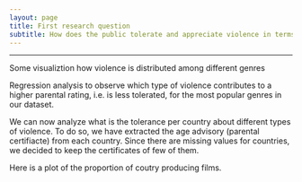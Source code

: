```yaml
---
layout: page
title: First research question
subtitle: How does the public tolerate and appreciate violence in terms of tone and targets ?
---
```

* * *

Some visualiztion how violence is distributed among different genres 

<div class="flourish-embed flourish-chart" data-src="visualisation/12248536"><script src="https://public.flourish.studio/resources/embed.js"></script></div>

Regression analysis to observe which type of violence contributes to a higher parental rating, i.e. is less tolerated, for the most popular genres in our dataset. 

<div class="flourish-embed flourish-chart" data-src="visualisation/12239226"><script src="https://public.flourish.studio/resources/embed.js"></script></div>

We can now analyze what is the tolerance per country about different types of violence. To do so, we have extracted the age advisory (parental certifiacte) from each country. Since there are missing values for countries, we decided to keep the certificates of few of them. 



Here is a plot of the proportion of coutry producing films.

<div class="flourish-embed flourish-chart" data-src="visualisation/12248773"><script src="https://public.flourish.studio/resources/embed.js"></script></div>

